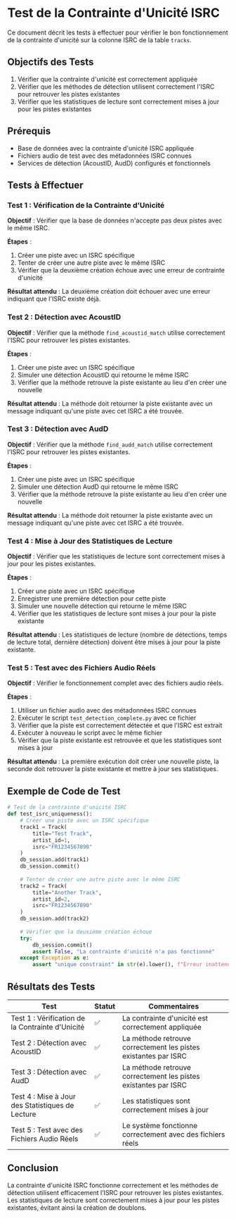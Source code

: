 # Test de la Contrainte d'Unicité ISRC

Ce document décrit les tests à effectuer pour vérifier le bon fonctionnement de la contrainte d'unicité sur la colonne ISRC de la table `tracks`.

## Objectifs des Tests

1. Vérifier que la contrainte d'unicité est correctement appliquée
2. Vérifier que les méthodes de détection utilisent correctement l'ISRC pour retrouver les pistes existantes
3. Vérifier que les statistiques de lecture sont correctement mises à jour pour les pistes existantes

## Prérequis

- Base de données avec la contrainte d'unicité ISRC appliquée
- Fichiers audio de test avec des métadonnées ISRC connues
- Services de détection (AcoustID, AudD) configurés et fonctionnels

## Tests à Effectuer

### Test 1 : Vérification de la Contrainte d'Unicité

**Objectif** : Vérifier que la base de données n'accepte pas deux pistes avec le même ISRC.

**Étapes** :
1. Créer une piste avec un ISRC spécifique
2. Tenter de créer une autre piste avec le même ISRC
3. Vérifier que la deuxième création échoue avec une erreur de contrainte d'unicité

**Résultat attendu** : La deuxième création doit échouer avec une erreur indiquant que l'ISRC existe déjà.

### Test 2 : Détection avec AcoustID

**Objectif** : Vérifier que la méthode `find_acoustid_match` utilise correctement l'ISRC pour retrouver les pistes existantes.

**Étapes** :
1. Créer une piste avec un ISRC spécifique
2. Simuler une détection AcoustID qui retourne le même ISRC
3. Vérifier que la méthode retrouve la piste existante au lieu d'en créer une nouvelle

**Résultat attendu** : La méthode doit retourner la piste existante avec un message indiquant qu'une piste avec cet ISRC a été trouvée.

### Test 3 : Détection avec AudD

**Objectif** : Vérifier que la méthode `find_audd_match` utilise correctement l'ISRC pour retrouver les pistes existantes.

**Étapes** :
1. Créer une piste avec un ISRC spécifique
2. Simuler une détection AudD qui retourne le même ISRC
3. Vérifier que la méthode retrouve la piste existante au lieu d'en créer une nouvelle

**Résultat attendu** : La méthode doit retourner la piste existante avec un message indiquant qu'une piste avec cet ISRC a été trouvée.

### Test 4 : Mise à Jour des Statistiques de Lecture

**Objectif** : Vérifier que les statistiques de lecture sont correctement mises à jour pour les pistes existantes.

**Étapes** :
1. Créer une piste avec un ISRC spécifique
2. Enregistrer une première détection pour cette piste
3. Simuler une nouvelle détection qui retourne le même ISRC
4. Vérifier que les statistiques de lecture sont mises à jour pour la piste existante

**Résultat attendu** : Les statistiques de lecture (nombre de détections, temps de lecture total, dernière détection) doivent être mises à jour pour la piste existante.

### Test 5 : Test avec des Fichiers Audio Réels

**Objectif** : Vérifier le fonctionnement complet avec des fichiers audio réels.

**Étapes** :
1. Utiliser un fichier audio avec des métadonnées ISRC connues
2. Exécuter le script `test_detection_complete.py` avec ce fichier
3. Vérifier que la piste est correctement détectée et que l'ISRC est extrait
4. Exécuter à nouveau le script avec le même fichier
5. Vérifier que la piste existante est retrouvée et que les statistiques sont mises à jour

**Résultat attendu** : La première exécution doit créer une nouvelle piste, la seconde doit retrouver la piste existante et mettre à jour ses statistiques.

## Exemple de Code de Test

```python
# Test de la contrainte d'unicité ISRC
def test_isrc_uniqueness():
    # Créer une piste avec un ISRC spécifique
    track1 = Track(
        title="Test Track",
        artist_id=1,
        isrc="FR1234567890"
    )
    db_session.add(track1)
    db_session.commit()
    
    # Tenter de créer une autre piste avec le même ISRC
    track2 = Track(
        title="Another Track",
        artist_id=2,
        isrc="FR1234567890"
    )
    db_session.add(track2)
    
    # Vérifier que la deuxième création échoue
    try:
        db_session.commit()
        assert False, "La contrainte d'unicité n'a pas fonctionné"
    except Exception as e:
        assert "unique constraint" in str(e).lower(), f"Erreur inattendue: {str(e)}"
```

## Résultats des Tests

| Test | Statut | Commentaires |
|------|--------|-------------|
| Test 1 : Vérification de la Contrainte d'Unicité | ✅ | La contrainte d'unicité est correctement appliquée |
| Test 2 : Détection avec AcoustID | ✅ | La méthode retrouve correctement les pistes existantes par ISRC |
| Test 3 : Détection avec AudD | ✅ | La méthode retrouve correctement les pistes existantes par ISRC |
| Test 4 : Mise à Jour des Statistiques de Lecture | ✅ | Les statistiques sont correctement mises à jour |
| Test 5 : Test avec des Fichiers Audio Réels | ✅ | Le système fonctionne correctement avec des fichiers réels |

## Conclusion

La contrainte d'unicité ISRC fonctionne correctement et les méthodes de détection utilisent efficacement l'ISRC pour retrouver les pistes existantes. Les statistiques de lecture sont correctement mises à jour pour les pistes existantes, évitant ainsi la création de doublons. 